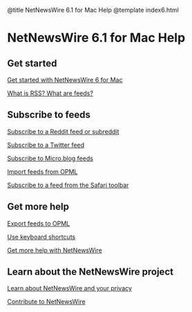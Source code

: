 @title NetNewsWire 6.1 for Mac Help
@template index6.html

# NetNewsWire 6.1 for Mac Help


Get started
-----------

[Get started with NetNewsWire 6 for Mac](getting-started)

[What is RSS? What are feeds?](what-is-rss)


Subscribe to feeds
------------------

[Subscribe to a Reddit feed or subreddit](reddit-feeds)

[Subscribe to a Twitter feed](twitter-feeds)

[Subscribe to Micro.blog feeds](micro-blog-feeds)

[Import feeds from OPML](import-opml)

[Subscribe to a feed from the Safari toolbar](safari-extension)


Get more help
-------------

[Export feeds to OPML](export-opml)

[Use keyboard shortcuts](keyboard-shortcuts)

[Get more help with NetNewsWire](get-more-help)


Learn about the NetNewsWire project
-----------------------------------

[Learn about NetNewsWire and your privacy](privacy)

[Contribute to NetNewsWire](contributing)
